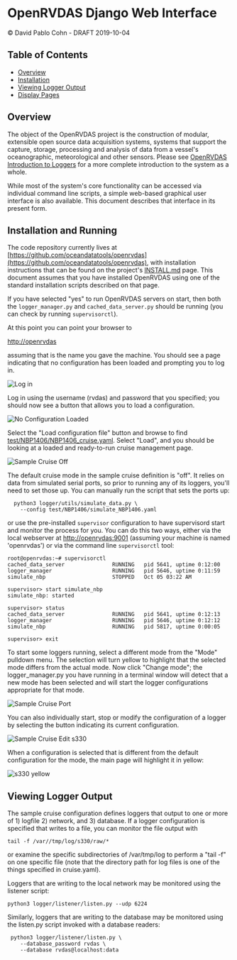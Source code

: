 # OpenRVDAS Django Web Interface
© David Pablo Cohn - DRAFT 2019-10-04

## Table of Contents

* [Overview](#overview)
* [Installation](#installation-and-running)
* [Viewing Logger Output](#viewing-logger-output)
* [Display Pages](#display-pages)

## Overview

The object of the OpenRVDAS project is the construction of modular, extensible open source data acquisition systems, systems that support the capture, storage, processing and analysis of  data from a vessel's oceanographic, meteorological and other sensors. Please see  [OpenRVDAS Introduction to Loggers](intro_to_loggers.md) for a more complete introduction to the system as a whole.

While most of the system's core functionality can be accessed via individual command line scripts, a simple web-based graphical user interface is also available. This document describes that interface in its present form.

## Installation and Running

The code repository currently lives at [https://github.com/oceandatatools/openrvdas](https://github.com/oceandatatools/openrvdas), with installation instructions that can be found on the project's [INSTALL.md](../INSTALL.md) page. This document assumes that you have installed OpenRVDAS using one of the standard installation scripts described on that page.

If you have selected "yes" to run OpenRVDAS servers on start, then both the  ``logger_manager.py`` and ``cached_data_server.py`` should be running (you can check by running ``supervisorctl``).

At this point you can point your browser to

   [http://openrvdas](http://openrvdas)

assuming that is the name you gave the machine. You should see a page
indicating that no configuration has been loaded and prompting you to
log in.

![Log in](images/log_in.png)

Log in using the username (rvdas) and password that you specified; you
should now see a button that allows you to load a configuration.

![No Configuration Loaded](images/no_configuration_loaded.png)

Select the "Load configuration file" button and browse to find
[test/NBP1406/NBP1406_cruise.yaml](../test/NBP1406/NBP1406_cruise.yaml). Select
"Load", and you should be looking at a loaded and ready-to-run cruise
management page.

![Sample Cruise Off](images/sample_cruise_off.png)

The default cruise mode in the sample cruise definition is "off". It
relies on data from simulated serial ports, so prior to running any of
its loggers, you'll need to set those up. You can manually run the
script that sets the ports up:

```
  python3 logger/utils/simulate_data.py \
    --config test/NBP1406/simulate_NBP1406.yaml
```

or use the pre-installed ``supervisor`` configuration to have
supervisord start and monitor the process for you. You can do this two
ways, either via the local webserver at
[http://openrvdas:9001](http://openrvdas:9001) (assuming your machine
is named 'openrvdas') or via the command line ``supervisorctl`` tool:

```
root@openrvdas:~# supervisorctl
cached_data_server               RUNNING   pid 5641, uptime 0:12:00
logger_manager                   RUNNING   pid 5646, uptime 0:11:59
simulate_nbp                     STOPPED   Oct 05 03:22 AM

supervisor> start simulate_nbp
simulate_nbp: started

supervisor> status
cached_data_server               RUNNING   pid 5641, uptime 0:12:13
logger_manager                   RUNNING   pid 5646, uptime 0:12:12
simulate_nbp                     RUNNING   pid 5817, uptime 0:00:05

supervisor> exit
```

To start some loggers running, select a different mode from the "Mode"
pulldown menu. The selection will turn yellow to highlight that the
selected mode differs from the actual mode. Now click "Change mode";
the logger\_manager.py you have running in a terminal window will
detect that a new mode has been selected and will start the logger
configurations appropriate for that mode.

![Sample Cruise Port](images/sample_cruise_port.png)

You can also individually start, stop or modify the configuration of a logger by selecting the button indicating its current configuration.

![Sample Cruise Edit s330](images/sample_cruise_edit_s330.png)

When a configuration is selected that is different from the default configuration for the mode, the main page will highlight it in yellow:

![s330 yellow](images/s330_yellow.png)


## Viewing Logger Output

The sample cruise configuration defines loggers that output to one or
more of 1) logfile 2) network, and 3) database.  If a logger
configuration is specified that writes to a file, you can monitor the
file output with

```
tail -f /var//tmp/log/s330/raw/*
```

or examine the specific subdirectories of /var/tmp/log to perform a
"tail -f" on one specific file (note that the directory path for log
files is one of the things specified in cruise.yaml).

Loggers that are writing to the local network may be monitored using the listener script:

```
python3 logger/listener/listen.py --udp 6224
```

Similarly, loggers that are writing to the database may be monitored using the listen.py script invoked with a database readers:

```
 python3 logger/listener/listen.py \
    --database_password rvdas \
    --database rvdas@localhost:data
```
